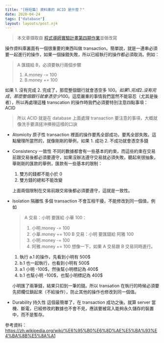 ```yaml
---
title: "[極短篇] 資料庫的 ACID 是什麼？"
date: 2020-04-24
tags: ["database"]
layout: layouts/post.njk
---
```


> 本文章擷取自 [程式導師實驗計畫第四期作業](https://github.com/Lidemy/mentor-program-4th-Lauviah0622/blob/master/homeworks)並做改寫

操作資料庫裏面有一個很重要的東西叫做 transaction。簡單說，就是一連串必須要一起進行的操作，如果一個操錯失敗，所以已經執行的操作都必須取消。例如：

> A 匯錢給 B，必須要執行兩個步驟
> 1. A.money -= 100
> 2. B.money += 100

如果 1. 沒有完成 2. 完成了，那麼整個銀行就會憑空多 100$。如果 1. 完成 2. 沒有完成，那麼整個銀行就會憑空少 100$。這麼嚴重的事情我們當然不能容忍（尤其是後者），所以再處理這種 transcation 的操作時我們必須要特別注意四點事項： ACID

> 所以 ACID 就是在 database 上面處理 transaction 要注意的事項，大概就像洗手要濕搓沖捧擦這樣的口訣

- Atomicity 原子性
  transaction 裡面的操作要馬全部成功，要馬全部失敗。這點蠻理所當然的，就像剛剛的舉例，如果 1. 成功 2. 不成功就會憑空多錢
- Consistency 一致性
  不同的數據都會有一些基本的約束，而這些約束在交易前跟交易後都必須要遵守，如果沒辦法遵守交易就必須失敗，聽起來很抽象，舉剛剛的匯款的舉例，匯款有一些基本的限制：
  1. 雙方的錢都不能小於 0
  2. 雙方錢的總和不能改變
  
  上面兩個限制在交易前跟交易後都必須要遵守，這就是一致性。

- Isolation 隔離性
  多個 transaction 不會互相干擾，不能修改到同一個值，例如
  > A 交易：小明 要匯給 小華 100：
  > 1. 小明.money -= 100
  > 2. 小華.money += 100
  > B 交易：小明 要匯錢給 阿雅 100
  > 1. 小明.money -= 100
  > 2. 阿雅.money += 100
  想像一下，如果 A 交易跟 B 交易同時進行。
  
  1. 執行 a.1 的操作，先看到小明有 500$
  2. b.1 也一起執行，也看到小明有 500$
  3. a.1 小明 -100$，然後幫小明標記為 400\$
  4. b.1 也幫小明 -100$，也幫小明標記為 400\$

  小明匯了兩筆錢，結果只扣到一筆的錢。所以 transation 在執行的時候必須要先把欄位鎖起來（不給操作），防止其他的操作也修改到同一個值。

- Durability 持久性
  這個最簡單了，在 transaction 成功之後。就算 server 當機、斷電，已經修改的數據也不會不見，應該要被寫入能夠永久儲存的裝置中，而不是暫存。

參考資料：
https://zh.wikipedia.org/wiki/%E6%95%B0%E6%8D%AE%E5%BA%93%E4%BA%8B%E5%8A%A1